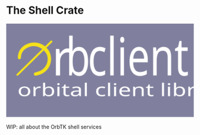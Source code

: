 # The Shell Crate

[<img src="img/orbclient.svg" width="720"/>](img/orbclient.svg)

WIP: all about the OrbTK shell services
